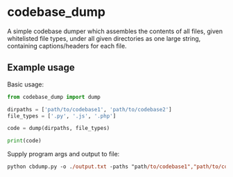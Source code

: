 # codebase_dump
A simple codebase dumper which assembles the contents of all files, given whitelisted file types, under all given directories as one large string, containing captions/headers for each file.

## Example usage
Basic usage:
```python
from codebase_dump import dump

dirpaths = ['path/to/codebase1', 'path/to/codebase2']
file_types = ['.py', '.js', '.php']

code = dump(dirpaths, file_types)

print(code)
```

Supply program args and output to file:
```ps
python cbdump.py -o ./output.txt -paths "path/to/codebase1","path/to/codebase2" -ftypes .py,.js,.php --ignore-file-read-errors
```
